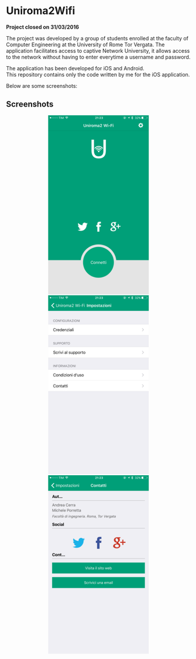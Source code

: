 Uniroma2Wifi
====================

**Project closed on 31/03/2016**

The project was developed by a group of students enrolled at the faculty of Computer Engineering at the University of Rome Tor Vergata. The application facilitates access to captive Network University, it allows access to the network without having to enter everytime a username and password.

The application has been developed for iOS and Android.<br>
This repository contains only the code written by me for the iOS application.

Below are some screenshots:

## Screenshots
<p align="center">
<img src="screen_1.png" width="275">
<img src="screen_2.png" width="275">
<img src="screen_3.png" width="275">
</p>

